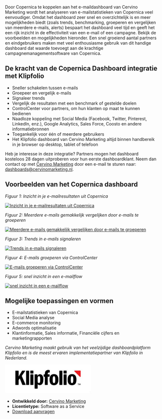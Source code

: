 Door Copernica te koppelen aan het e-maildashboard van Cervino Marketing
wordt het analyseren van e-mailstatistieken van Copernica veel
eenvoudiger. Omdat het dashboard zeer snel en overzichtelijk is en meer
mogelijkheden biedt (zoals trends, benchmarking, groeperen en
vergelijken van meerdere e-mails, alerts) bespaart het dashboard veel
tijd en geeft het een rijk inzicht in de effectiviteit van een e-mail of
een campagne. Bekijk de voorbeelden en mogelijkheden hieronder.
Een snel groeiend aantal partners en eindgebruikers maken met veel
enthousiasme gebruik van dit handige dashboard dat waarde toevoegt aan
de krachtige campagnemanagementsoftware van Copernica.

De kracht van de Copernica Dashboard integratie met Klipfolio
-------------------------------------------------------------

-   Sneller schakelen tussen e-mails
-   Groepeer en vergelijk e-mails
-   Signaleer trends
-   Vergelijk de resultaten met een benchmark of gestelde doelen
-   ControlCenter voor partners, om hun klanten op maat te kunnen
    bedienen
-   Naadloze koppeling met Social Media (Facebook, Twitter, Pinterest,
    LinkedIn, enz.), Google Analytics, Sales Force, Coosto en andere
    informatiebronnen
-   Toegankelijk voor één of meerdere gebruikers
-   Het Klipfolio dashboard van Cervino Marketing altijd binnen
    handbereik in je browser op desktop, tablet of telefoon

Heb je interesse in deze integratie? Partners mogen het dashboard
kosteloos 28 dagen uitproberen voor hun eerste dashboardklant. Neem dan
contact op met [Cervino
Marketing](http://www.cervinomarketing.nl/marketing-dashboards/) door
een e-mail te sturen naar:
[dashboards@cervinomarketing.nl](mailto:dashboards@cervinomarketing.nl).

Voorbeelden van het Copernica dashboard
---------------------------------------

*Figuur 1: Inzicht in je e-mailresultaten uit Copernica*

[![Inzicht in je e-mailresultaten uit
Copernica](../images/screenshot-klipfolio-copernica-campagnes.png "Inzicht in je e-mailresultaten uit Copernica")](../images/screenshot-klipfolio-copernica-campagnes.png)

*Figuur 2: Meerdere e-mails gemakkelijk vergelijken door e-mails te
groeperen*

[![Meerdere e-mails gemakkelijk vergelijken door e-mails te
groeperen](../images/klipfolio-vergelijken-emails.png "Meerdere e-mails gemakkelijk vergelijken door e-mails te groeperen")](../images/klipfolio-vergelijken-emails.png)

*Figuur 3: Trends in e-mails signaleren*

[![Trends in e-mails
signaleren](../images/Klipfolio-email-trends.png "Trends in e-mails signaleren")](../images/Klipfolio-email-trends.png)

*Figuur 4: E-mails groeperen via ControlCenter*

[![E-mails groeperen via
ControlCenter](../images/Klipfolio-emails-groeperen.png "E-mails groeperen via ControlCenter")](../images/Klipfolio-emails-groeperen.png)

*Figuur 5: snel inzicht in een e-mailflow*

[![snel inzicht in een
e-mailflow](../images/Klipfolio-snel-inzicht.png "snel inzicht in een e-mailflow")](../images/Klipfolio-snel-inzicht.png)

Mogelijke toepassingen en vormen
--------------------------------

-   E-mailstatistieken van Copernica
-   Social Media analyse
-   E-commerce monitoring
-   Adwords optimalisatie
-   Klantinformatie, Sales informatie, Financiële cijfers en
    marketingrapporten

*Cervino Marketing maakt gebruik van het veelzijdige dashboardplatform
Klipfolio en is de meest ervaren implementatiepartner van Klipfolio in
Nederland.*

![klipfolio](../images/klipfolio.jpg)

-   **Ontwikkeld door:** [Cervino
    Marketing](http://www.cervinomarketing.nl/marketing-dashboards/ "Cervino Marketing")
-   **Licentietype:** Software as a Service
-   [Download
    aanvragen](mailto:dashboards@cervinomarketing.nl?subject=Verzoek%20download%20Klipfolio%20integratie "Download aanvragen")

